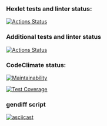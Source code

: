 ### Hexlet tests and linter status:
[![Actions Status](https://github.com/allearning/python-project-50/workflows/hexlet-check/badge.svg)](https://github.com/allearning/python-project-50/actions)


### Additional tests and linter status
[![Actions Status](https://github.com/allearning/python-project-50/workflows/tests/badge.svg)](https://github.com/allearning/python-project-50/actions)

### CodeClimate status:
[![Maintainability](https://api.codeclimate.com/v1/badges/428ac45a04a0146bffbf/maintainability)](https://codeclimate.com/github/allearning/python-project-50/maintainability)

[![Test Coverage](https://api.codeclimate.com/v1/badges/428ac45a04a0146bffbf/test_coverage)](https://codeclimate.com/github/allearning/python-project-50/test_coverage)

### gendiff script
[![asciicast](https://asciinema.org/a/KByyzO8XmuZv79hLxVMS0Sef5.svg)](https://asciinema.org/a/KByyzO8XmuZv79hLxVMS0Sef5)